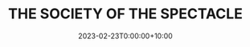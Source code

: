 ---
date: 2023-02-23T0:00:00+10:00
description: Guy Debord's essay “La société du spectacle” (1967) inspires this planisphere in pyrography by @arthur_tenbullets
draft: false
icon: 2023-02-23-spectacle-society.webp
language: en
title: THE SOCIETY OF THE SPECTACLE
link: https://www.instagram.com/p/Co-U14gozfq
alt: A photo of a planisphere in pyrography and golf leaf.

---